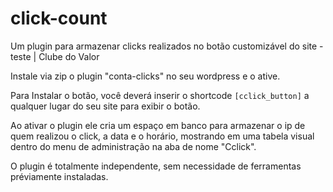 # click-count
Um plugin para armazenar clicks realizados no botão customizável do site - teste | Clube do Valor

Instale via zip o plugin "conta-clicks" no seu wordpress e o ative.

Para Instalar o botão, você deverá inserir o shortcode `[cclick_button]` a qualquer lugar do seu site para exibir o botão.

Ao ativar o plugin ele cria um espaço em banco para armazenar o ip de quem realizou o click, a data e o horário, mostrando em uma tabela visual dentro do menu de administração na aba de nome "Cclick".

O plugin é totalmente independente, sem necessidade de ferramentas préviamente instaladas.